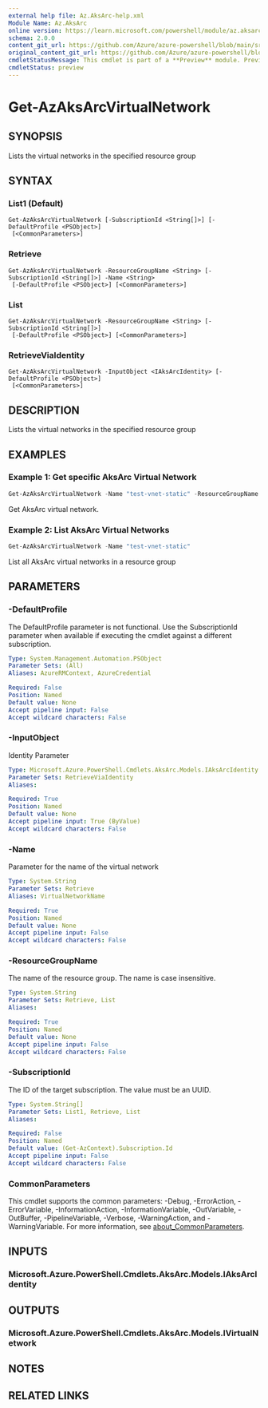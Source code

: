 ```yaml
---
external help file: Az.AksArc-help.xml
Module Name: Az.AksArc
online version: https://learn.microsoft.com/powershell/module/az.aksarc/get-azaksarcvirtualnetwork
schema: 2.0.0
content_git_url: https://github.com/Azure/azure-powershell/blob/main/src/AksArc/AksArc/help/Get-AzAksArcVirtualNetwork.md
original_content_git_url: https://github.com/Azure/azure-powershell/blob/main/src/AksArc/AksArc/help/Get-AzAksArcVirtualNetwork.md
cmdletStatusMessage: This cmdlet is part of a **Preview** module. Preview versions aren't recommended for use in production environments. For more information, see https://aka.ms/azps-refstatus.
cmdletStatus: preview
---
```

# Get-AzAksArcVirtualNetwork

## SYNOPSIS
Lists the virtual networks in the specified resource group

## SYNTAX

### List1 (Default)
```
Get-AzAksArcVirtualNetwork [-SubscriptionId <String[]>] [-DefaultProfile <PSObject>]
 [<CommonParameters>]
```

### Retrieve
```
Get-AzAksArcVirtualNetwork -ResourceGroupName <String> [-SubscriptionId <String[]>] -Name <String>
 [-DefaultProfile <PSObject>] [<CommonParameters>]
```

### List
```
Get-AzAksArcVirtualNetwork -ResourceGroupName <String> [-SubscriptionId <String[]>]
 [-DefaultProfile <PSObject>] [<CommonParameters>]
```

### RetrieveViaIdentity
```
Get-AzAksArcVirtualNetwork -InputObject <IAksArcIdentity> [-DefaultProfile <PSObject>]
 [<CommonParameters>]
```

## DESCRIPTION
Lists the virtual networks in the specified resource group

## EXAMPLES

### Example 1: Get specific AksArc Virtual Network
```powershell
Get-AzAksArcVirtualNetwork -Name "test-vnet-static" -ResourceGroupName "test-arcappliance-resgrp"
```

Get AksArc virtual network.

### Example 2: List AksArc Virtual Networks
```powershell
Get-AzAksArcVirtualNetwork -Name "test-vnet-static"
```

List all AksArc virtual networks in a resource group

## PARAMETERS

### -DefaultProfile
The DefaultProfile parameter is not functional.
Use the SubscriptionId parameter when available if executing the cmdlet against a different subscription.

```yaml
Type: System.Management.Automation.PSObject
Parameter Sets: (All)
Aliases: AzureRMContext, AzureCredential

Required: False
Position: Named
Default value: None
Accept pipeline input: False
Accept wildcard characters: False
```

### -InputObject
Identity Parameter

```yaml
Type: Microsoft.Azure.PowerShell.Cmdlets.AksArc.Models.IAksArcIdentity
Parameter Sets: RetrieveViaIdentity
Aliases:

Required: True
Position: Named
Default value: None
Accept pipeline input: True (ByValue)
Accept wildcard characters: False
```

### -Name
Parameter for the name of the virtual network

```yaml
Type: System.String
Parameter Sets: Retrieve
Aliases: VirtualNetworkName

Required: True
Position: Named
Default value: None
Accept pipeline input: False
Accept wildcard characters: False
```

### -ResourceGroupName
The name of the resource group.
The name is case insensitive.

```yaml
Type: System.String
Parameter Sets: Retrieve, List
Aliases:

Required: True
Position: Named
Default value: None
Accept pipeline input: False
Accept wildcard characters: False
```

### -SubscriptionId
The ID of the target subscription.
The value must be an UUID.

```yaml
Type: System.String[]
Parameter Sets: List1, Retrieve, List
Aliases:

Required: False
Position: Named
Default value: (Get-AzContext).Subscription.Id
Accept pipeline input: False
Accept wildcard characters: False
```

### CommonParameters
This cmdlet supports the common parameters: -Debug, -ErrorAction, -ErrorVariable, -InformationAction, -InformationVariable, -OutVariable, -OutBuffer, -PipelineVariable, -Verbose, -WarningAction, and -WarningVariable. For more information, see [about_CommonParameters](http://go.microsoft.com/fwlink/?LinkID=113216).

## INPUTS

### Microsoft.Azure.PowerShell.Cmdlets.AksArc.Models.IAksArcIdentity

## OUTPUTS

### Microsoft.Azure.PowerShell.Cmdlets.AksArc.Models.IVirtualNetwork

## NOTES

## RELATED LINKS

